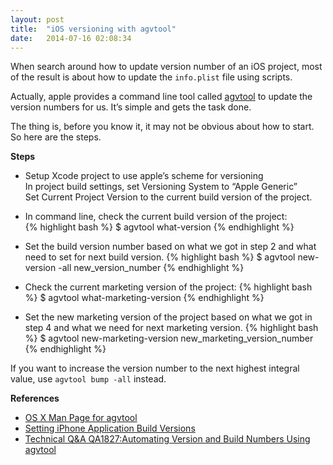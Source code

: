 ```yaml
---
layout: post
title:  "iOS versioning with agvtool"
date:   2014-07-16 02:08:34
---
```


When search around how to update version number of an iOS project, most of the result is about how to update the `info.plist` file using scripts.

Actually, apple provides a command line tool called [agvtool](https://developer.apple.com/library/mac/documentation/Darwin/Reference/ManPages/man1/agvtool.1.html) to update the version numbers for us. It’s simple and gets the task done.

The thing is, before you know it, it may not be obvious about how to start. So here are the steps.

**Steps**

* Setup Xcode project to use apple’s scheme for versioning  
In project build settings, set Versioning System to “Apple Generic”  
Set Current Project Version to the current build version of the project.

* In command line, check the current build version of the project:  
{% highlight bash %}
$ agvtool what-version
{% endhighlight %}

* Set the build version number based on what we got in step 2 and what need to set for next build version.
{% highlight bash %}
$ agvtool new-version -all new_version_number
{% endhighlight %}

* Check the current marketing version of the project:
{% highlight bash %}
$ agvtool what-marketing-version
{% endhighlight %}

* Set the new marketing version of the project based on what we got in step 4 and what we need for next marketing version.
{% highlight bash %}
$ agvtool new-marketing-version new_marketing_version_number
{% endhighlight %}

If you want to increase the version number to the next highest integral value, use `agvtool bump -all` instead.

**References**

* [OS X Man Page for agvtool](https://developer.apple.com/library/mac/documentation/Darwin/Reference/ManPages/man1/agvtool.1.html)
* [Setting iPhone Application Build Versions](http://useyourloaf.com/blog/2010/08/18/setting-iphone-application-build-versions.html)
* [Technical Q&A QA1827:Automating Version and Build Numbers Using agvtool](https://developer.apple.com/library/prerelease/ios/qa/qa1827/_index.html#//apple_ref/doc/uid/DTS40014500)